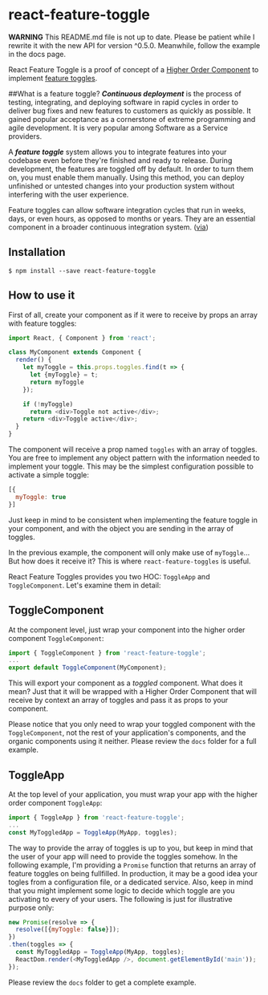 # react-feature-toggle

**WARNING** This README.md file is not up to date. Please be patient while I rewrite it with the new API for version ^0.5.0. Meanwhile, follow the example in the docs page.

React Feature Toggle is a proof of concept of a [Higher Order Component](https://gist.github.com/sebmarkbage/ef0bf1f338a7182b6775) to implement [feature toggles](http://martinfowler.com/bliki/FeatureToggle.html).

##What is a feature toggle?
**_Continuous deployment_** is the process of testing, integrating, and deploying software in rapid cycles in order to deliver bug fixes and new features to customers as quickly as possible. It gained popular acceptance as a cornerstone of extreme programming and agile development. It is very popular among Software as a Service providers.

A **_feature toggle_** system allows you to integrate features into your codebase even before they're finished and ready to release. During development, the features are toggled off by default. In order to turn them on, you must enable them manually. Using this method, you can deploy unfinished or untested changes into your production system without interfering with the user experience.

Feature toggles can allow software integration cycles that run in weeks, days, or even hours, as opposed to months or years. They are an essential component in a broader continuous integration system.
([via](https://github.com/ericelliott/feature-toggle))

## Installation
```
$ npm install --save react-feature-toggle
```

## How to use it
First of all, create your component as if it were to receive by props an array with feature toggles:

```javascript
import React, { Component } from 'react';

class MyComponent extends Component {
  render() {
    let myToggle = this.props.toggles.find(t => {
      let {myToggle} = t;
      return myToggle
    });

    if (!myToggle)
      return <div>Toggle not active</div>;
    return <div>Toggle active</div>;
  }
}
```

The component will receive a prop named `toggles` with an array of toggles. You are free to implement any object pattern with the information needed to implement your toggle. This may be the simplest configuration possible to activate a simple toggle:

```javascript
[{
  myToggle: true
}]
```

Just keep in mind to be consistent when implementing the feature toggle in your component, and with the object you are sending in the array of toggles.

In the previous example, the component will only make use of `myToggle`... But how does it receive it? This is where `react-feature-toggles` is useful.

React Feature Toggles provides you two HOC: `ToggleApp` and `ToggleComponent`. Let's examine them in detail:

## ToggleComponent
At the component level, just wrap your component into the higher order component `ToggleComponent`:

```javascript
import { ToggleComponent } from 'react-feature-toggle';
...
export default ToggleComponent(MyComponent);
```

This will export your component as a _toggled_ component. What does it mean? Just that it will be wrapped with a Higher Order Component that will receive by context an array of toggles and pass it as props to your component.

Please notice that you only need to wrap your toggled component with the `ToggleComponent`, not the rest of your application's components, and the organic components using it neither. Please review the `docs` folder for a full example.

## ToggleApp
At the top level of your application, you must wrap your app with the higher order component `ToggleApp`:

```javascript
import { ToggleApp } from 'react-feature-toggle';
...
const MyToggledApp = ToggleApp(MyApp, toggles);
```

The way to provide the array of toggles is up to you, but keep in mind that the user of your app will need to provide the toggles somehow. In the following example, I'm providing a `Promise` function that returns an array of feature toggles on being fullfilled. In production, it may be a good idea your togles from a configuration file, or a dedicated service. Also, keep in mind that you might implement some logic to decide which toggle are you activating to every of your users. The following is just for illustrative purpose only:

```javascript
new Promise(resolve => {
  resolve([{myToggle: false}]);
})
.then(toggles => {
  const MyToggledApp = ToggleApp(MyApp, toggles);
  ReactDom.render(<MyToggledApp />, document.getElementById('main'));
});
```

Please review the `docs` folder to get a complete example.
